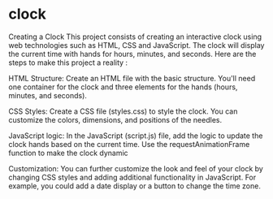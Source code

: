 # clock
Creating a Clock
This project consists of creating an interactive clock using web technologies such as HTML, CSS and JavaScript. The clock will display the current time with hands for hours, minutes, and seconds. Here are the steps to make this project a reality :

HTML Structure: Create an HTML file with the basic structure. You'll need one container for the clock and three elements for the hands (hours, minutes, and seconds).

CSS Styles: Create a CSS file (styles.css) to style the clock. You can customize the colors, dimensions, and positions of the needles.

JavaScript logic: In the JavaScript (script.js) file, add the logic to update the clock hands based on the current time. Use the requestAnimationFrame function to make the clock dynamic

Customization: You can further customize the look and feel of your clock by changing CSS styles and adding additional functionality in JavaScript. For example, you could add a date display or a button to change the time zone.
